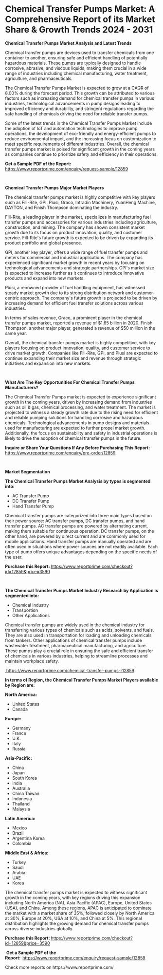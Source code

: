<p><h1>Chemical Transfer Pumps Market: A Comprehensive Report of its Market Share & Growth Trends 2024 - 2031</h1></p><p><strong>Chemical Transfer Pumps Market Analysis and Latest Trends</strong></p>
<p><p>Chemical transfer pumps are devices used to transfer chemicals from one container to another, ensuring safe and efficient handling of potentially hazardous materials. These pumps are typically designed to handle corrosive, abrasive, and viscous liquids, making them crucial in a wide range of industries including chemical manufacturing, water treatment, agriculture, and pharmaceuticals.</p><p>The Chemical Transfer Pumps Market is expected to grow at a CAGR of 8.00% during the forecast period. This growth can be attributed to various factors such as increasing demand for chemical transfer pumps in various industries, technological advancements in pump designs leading to improved efficiency and durability, and stringent regulations regarding the safe handling of chemicals driving the need for reliable transfer pumps.</p><p>Some of the latest trends in the Chemical Transfer Pumps Market include the adoption of IoT and automation technologies to improve pump operations, the development of eco-friendly and energy-efficient pumps to reduce environmental impact, and the increasing focus on customization to meet specific requirements of different industries. Overall, the chemical transfer pumps market is poised for significant growth in the coming years as companies continue to prioritize safety and efficiency in their operations.</p></p>
<p><strong>Get a Sample PDF of the Report:&nbsp;</strong> <a href="https://www.reportprime.com/enquiry/request-sample/12859">https://www.reportprime.com/enquiry/request-sample/12859</a></p>
<p>&nbsp;</p>
<p><strong>Chemical Transfer Pumps Major Market Players</strong></p>
<p><p>The chemical transfer pumps market is highly competitive with key players such as Fill-Rite, GPI, Piusi, Graco, Intradin Machinery, YuanHeng Machine, DAYTON, and Finish Thompson dominating the industry. </p><p>Fill-Rite, a leading player in the market, specializes in manufacturing fuel transfer pumps and accessories for various industries including agriculture, construction, and mining. The company has shown consistent market growth due to its focus on product innovation, quality, and customer service. Fill-Rite's future growth is expected to be driven by expanding its product portfolio and global presence.</p><p>GPI, another key player, offers a wide range of fuel transfer pumps and meters for commercial and industrial applications. The company has experienced significant market growth in recent years by focusing on technological advancements and strategic partnerships. GPI's market size is expected to increase further as it continues to introduce innovative products and expand into new markets.</p><p>Piusi, a renowned provider of fuel handling equipment, has witnessed steady market growth due to its strong distribution network and customer-centric approach. The company's future growth is projected to be driven by increasing demand for efficient fuel transfer solutions across various industries.</p><p>In terms of sales revenue, Graco, a prominent player in the chemical transfer pumps market, reported a revenue of $1.65 billion in 2020. Finish Thompson, another major player, generated a revenue of $50 million in the same year.</p><p>Overall, the chemical transfer pumps market is highly competitive, with key players focusing on product innovation, quality, and customer service to drive market growth. Companies like Fill-Rite, GPI, and Piusi are expected to continue expanding their market size and revenue through strategic initiatives and expansion into new markets.</p></p>
<p>&nbsp;</p>
<p><strong>What Are The Key Opportunities For Chemical Transfer Pumps Manufacturers?</strong></p>
<p><p>The Chemical Transfer Pumps market is expected to experience significant growth in the coming years, driven by increasing demand from industries such as oil & gas, chemical processing, and water treatment. The market is projected to witness a steady growth rate due to the rising need for efficient and reliable pumping solutions for handling corrosive and hazardous chemicals. Technological advancements in pump designs and materials used for manufacturing are expected to further propel market growth. Additionally, the focus on sustainability and safety in industrial operations is likely to drive the adoption of chemical transfer pumps in the future.</p></p>
<p><strong>Inquire or Share Your Questions If Any Before Purchasing This Report:</strong> <a href="https://www.reportprime.com/enquiry/pre-order/12859">https://www.reportprime.com/enquiry/pre-order/12859</a></p>
<p>&nbsp;</p>
<p><strong>Market Segmentation</strong></p>
<p><strong>The Chemical Transfer Pumps Market Analysis by types is segmented into:</strong></p>
<p><ul><li>AC Transfer Pump</li><li>DC Transfer Pump</li><li>Hand Transfer Pump</li></ul></p>
<p><p>Chemical transfer pumps are categorized into three main types based on their power source: AC transfer pumps, DC transfer pumps, and hand transfer pumps. AC transfer pumps are powered by alternating current, making them suitable for continuous operation. DC transfer pumps, on the other hand, are powered by direct current and are commonly used for mobile applications. Hand transfer pumps are manually operated and are often used in situations where power sources are not readily available. Each type of pump offers unique advantages depending on the specific needs of the user.</p></p>
<p><strong>Purchase this Report:&nbsp;</strong><a href="https://www.reportprime.com/checkout?id=12859&price=3590">https://www.reportprime.com/checkout?id=12859&price=3590</a></p>
<p>&nbsp;</p>
<p><strong>The Chemical Transfer Pumps Market Industry Research by Application is segmented into:</strong></p>
<p><ul><li>Chemical Industry</li><li>Transportion</li><li>Other Applications</li></ul></p>
<p><p>Chemical transfer pumps are widely used in the chemical industry for transferring various types of chemicals such as acids, solvents, and fuels. They are also used in transportation for loading and unloading chemicals from tankers. Other applications of chemical transfer pumps include wastewater treatment, pharmaceutical manufacturing, and agriculture. These pumps play a crucial role in ensuring the safe and efficient transfer of chemicals in various industries, helping to streamline processes and maintain workplace safety.</p></p>
<p><a href="https://www.reportprime.com/chemical-transfer-pumps-r12859">&nbsp;https://www.reportprime.com/chemical-transfer-pumps-r12859</a></p>
<p><strong>In terms of Region, the Chemical Transfer Pumps Market Players available by Region are:</strong></p>
<p>
    <p> <strong> North America: </strong>
        <ul>
            <li>United States</li>
            <li>Canada</li>
        </ul>
        </p> 
    <p> <strong> Europe: </strong>
        <ul>
            <li>Germany</li>
            <li>France</li>
            <li>U.K.</li>
            <li>Italy</li>
            <li>Russia</li>
        </ul>
        </p> 
    <p> <strong> Asia-Pacific: </strong>
        <ul>
            <li>China</li>
            <li>Japan</li>
            <li>South Korea</li>
            <li>India</li>
            <li>Australia</li>
            <li>China Taiwan</li>
            <li>Indonesia</li>
            <li>Thailand</li>
            <li>Malaysia</li>
        </ul>
        </p> 
    <p> <strong> Latin America: </strong>
        <ul>
            <li>Mexico</li>
            <li>Brazil</li>
            <li>Argentina Korea</li>
            <li>Colombia</li>
        </ul>
        </p> 
    <p> <strong> Middle East & Africa: </strong>
        <ul>
            <li>Turkey</li>
            <li>Saudi</li>
            <li>Arabia</li>
            <li>UAE</li>
            <li>Korea</li>
        </ul>
    </p>
    </p>
<p><p>The chemical transfer pumps market is expected to witness significant growth in the coming years, with key regions driving this expansion including North America (NA), Asia Pacific (APAC), Europe, United States (USA), and China. Among these regions, APAC is anticipated to dominate the market with a market share of 35%, followed closely by North America at 30%, Europe at 20%, USA at 10%, and China at 5%. This regional distribution highlights the growing demand for chemical transfer pumps across diverse industries globally.</p></p>
<p><strong>Purchase this Report: </strong><a href="https://www.reportprime.com/checkout?id=12859&price=3590">https://www.reportprime.com/checkout?id=12859&price=3590</a></p>
<p>&nbsp;<strong>Get a Sample PDF of the Report:&nbsp;&nbsp;</strong><a href="https://www.reportprime.com/enquiry/request-sample/12859">https://www.reportprime.com/enquiry/request-sample/12859</a></p>
<p><strong></strong></p>
<p>Check more reports on https://www.reportprime.com/</p>